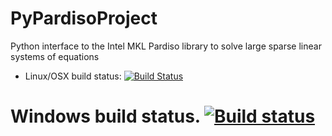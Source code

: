 # PyPardisoProject
Python interface to the Intel MKL Pardiso library to solve large sparse linear systems of equations

* Linux/OSX build status: [![Build Status](https://travis-ci.org/haasad/PyPardisoProject.svg?branch=master)](https://travis-ci.org/haasad/PyPardisoProject)

# Windows build status. [![Build status](https://ci.appveyor.com/api/projects/status/mi9avjmxoq9df9we?svg=true)](https://ci.appveyor.com/project/haasad/pypardisoproject/branch/master)